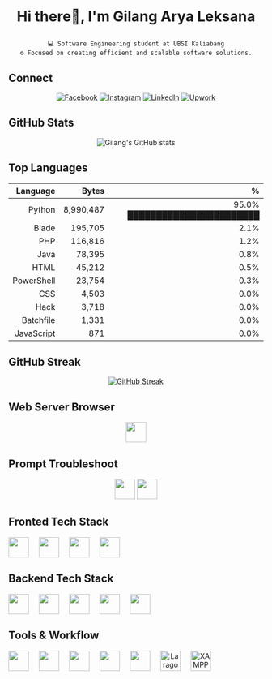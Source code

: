 <h1 align="center">
  
Hi there👋, I'm Gilang Arya Leksana

</h2>

<p align="center">
  <code>💻 Software Engineering student at UBSI Kaliabang</code><br>
  <code>⚙️ Focused on creating efficient and scalable software solutions.</code>
</p>

## Connect
<div align="center">
  
[![Facebook](https://img.shields.io/badge/-Facebook-1877F2?style=for-the-badge&logo=facebook)](https://www.facebook.com/gilang.arya.3114/)
[![Instagram](https://img.shields.io/badge/-Instagram-E4405F?style=for-the-badge&logo=instagram)](https://instagram.com/gryaaaaaa_)
[![LinkedIn](https://img.shields.io/badge/-LinkedIn-0A66C2?style=for-the-badge&logo=linkedin)](https://linkedin.com/in/gilangarya)
[![Upwork](https://img.shields.io/badge/-Upwork-6FDA44?style=for-the-badge&logo=Upwork&logoColor=white)](https://www.upwork.com/freelancers/~0116cd4da2040b489c?mp_source=share)

</div>

<h2 align="left">GitHub Stats</h2>

<div align="center">

![Gilang's GitHub stats](https://github-readme-stats.vercel.app/api?username=gilangarya&show_icons=true&theme=tokyonight)
  
</div>

## Top Languages

<div align="center">

| Language | Bytes | % |
|---:|---:|---:|
| Python | 8,990,487 | 95.0% ███████████████████████ |
| Blade | 195,705 | 2.1%  |
| PHP | 116,816 | 1.2%  |
| Java | 78,395 | 0.8%  |
| HTML | 45,212 | 0.5%  |
| PowerShell | 23,754 | 0.3%  |
| CSS | 4,503 | 0.0%  |
| Hack | 3,718 | 0.0%  |
| Batchfile | 1,331 | 0.0%  |
| JavaScript | 871 | 0.0%  |

</div>

<h2 align="left">GitHub Streak</h2>

<div align="center">

[![GitHub Streak](https://github-readme-streak-stats.herokuapp.com?user=elnaxy12&theme=tokyonight_duo&hide_border=false)](https://git.io/streak-stats)

</div>

## Web Server Browser
<p align="center" style"display: flex; gap: 20px;">
  <img src="https://upload.wikimedia.org/wikipedia/commons/thumb/e/e1/Google_Chrome_icon_%28February_2022%29.svg/48px-Google_Chrome_icon_%28February_2022%29.svg.png" width="40"/>
</p>

## Prompt Troubleshoot
<p align="center" style"display: flex; gap: 20px;">
  <img src="https://upload.wikimedia.org/wikipedia/commons/thumb/e/ef/ChatGPT-Logo.svg/512px-ChatGPT-Logo.svg.png?20240214002031" width="40"/>
  <img src="https://cdn.jsdelivr.net/gh/homarr-labs/dashboard-icons/svg/google-gemini.svg" width="40"/>
</p>


##  Fronted Tech Stack
<p align="center" style="display: flex; gap: 20px;"> 
  <img src="https://cdn.jsdelivr.net/gh/devicons/devicon/icons/html5/html5-original.svg" width="40" /> 
  <img src="https://cdn.jsdelivr.net/gh/devicons/devicon/icons/css3/css3-original.svg" width="40" /> 
  <img src="https://cdn.jsdelivr.net/gh/devicons/devicon/icons/javascript/javascript-original.svg" width="40" /> 
  <img src="https://cdn.jsdelivr.net/gh/devicons/devicon@latest/icons/vite/vite-original-wordmark.svg" width="40"/>
</p>

## Backend Tech Stack
<p align="center" style="display: flex; gap: 20px;"> 
  <img src="https://cdn.jsdelivr.net/gh/devicons/devicon/icons/php/php-original.svg" width="40"/> 
  <img src="https://cdn.jsdelivr.net/gh/devicons/devicon/icons/python/python-original.svg" width="40"/> 
  <img src="https://cdn.jsdelivr.net/gh/devicons/devicon/icons/java/java-original.svg" width="40"/> 
  <img src="https://cdn.jsdelivr.net/gh/devicons/devicon@latest/icons/laravel/laravel-original.svg" width="40"/> 
  <img src="https://cdn.jsdelivr.net/gh/devicons/devicon@latest/icons/mysql/mysql-original-wordmark.svg" width="40"/> 
</p>

## Tools & Workflow
<p align="center" style="display: flex; gap: 20px;">
  <img src="https://cdn.jsdelivr.net/gh/devicons/devicon/icons/vscode/vscode-original.svg" width="40"/>
  <img src="https://cdn.jsdelivr.net/gh/devicons/devicon/icons/git/git-original.svg" width="40"/>
  <img src="https://cdn.jsdelivr.net/gh/devicons/devicon/icons/github/github-original.svg" width="40"/>
  <img src="https://cdn.simpleicons.org/prettier/F7B93E" width="40"/>
  <img src="https://cdn.jsdelivr.net/gh/devicons/devicon@v2.17.0/icons/windows8/windows8-original.svg" width="40"/>
  <img src="https://laragon.org/logo.svg" width="40" alt="Laragon"/>
  <img src="https://upload.wikimedia.org/wikipedia/en/thumb/7/78/XAMPP_logo.svg/1183px-XAMPP_logo.svg.png" width="40" alt="XAMPP"/>
</p>












